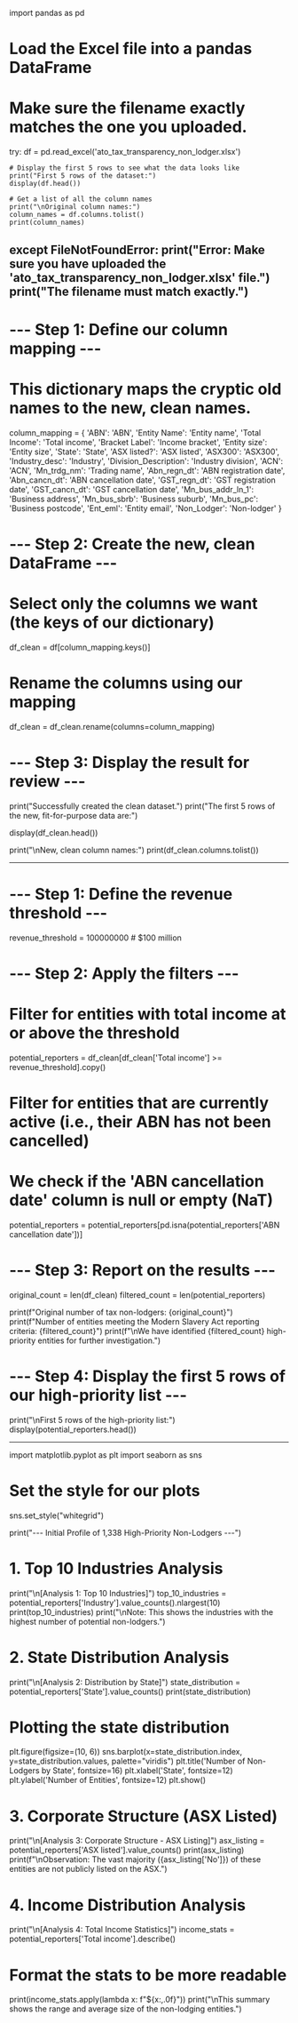 import pandas as pd

# Load the Excel file into a pandas DataFrame
# Make sure the filename exactly matches the one you uploaded.
try:
    df = pd.read_excel('ato_tax_transparency_non_lodger.xlsx')

    # Display the first 5 rows to see what the data looks like
    print("First 5 rows of the dataset:")
    display(df.head())

    # Get a list of all the column names
    print("\nOriginal column names:")
    column_names = df.columns.tolist()
    print(column_names)

except FileNotFoundError:
    print("Error: Make sure you have uploaded the 'ato_tax_transparency_non_lodger.xlsx' file.")
    print("The filename must match exactly.")
---
# --- Step 1: Define our column mapping ---
# This dictionary maps the cryptic old names to the new, clean names.
column_mapping = {
    'ABN': 'ABN',
    'Entity Name': 'Entity name',
    'Total Income': 'Total income',
    'Bracket Label': 'Income bracket',
    'Entity size': 'Entity size',
    'State': 'State',
    'ASX listed?': 'ASX listed',
    'ASX300': 'ASX300',
    'Industry_desc': 'Industry',
    'Division_Description': 'Industry division',
    'ACN': 'ACN',
    'Mn_trdg_nm': 'Trading name',
    'Abn_regn_dt': 'ABN registration date',
    'Abn_cancn_dt': 'ABN cancellation date',
    'GST_regn_dt': 'GST registration date',
    'GST_cancn_dt': 'GST cancellation date',
    'Mn_bus_addr_ln_1': 'Business address',
    'Mn_bus_sbrb': 'Business suburb',
    'Mn_bus_pc': 'Business postcode',
    'Ent_eml': 'Entity email',
    'Non_Lodger': 'Non-lodger'
}

# --- Step 2: Create the new, clean DataFrame ---
# Select only the columns we want (the keys of our dictionary)
df_clean = df[column_mapping.keys()]

# Rename the columns using our mapping
df_clean = df_clean.rename(columns=column_mapping)


# --- Step 3: Display the result for review ---
print("Successfully created the clean dataset.")
print("The first 5 rows of the new, fit-for-purpose data are:")

display(df_clean.head())

print("\nNew, clean column names:")
print(df_clean.columns.tolist())

---

# --- Step 1: Define the revenue threshold ---
revenue_threshold = 100000000  # $100 million

# --- Step 2: Apply the filters ---
# Filter for entities with total income at or above the threshold
potential_reporters = df_clean[df_clean['Total income'] >= revenue_threshold].copy()

# Filter for entities that are currently active (i.e., their ABN has not been cancelled)
# We check if the 'ABN cancellation date' column is null or empty (NaT)
potential_reporters = potential_reporters[pd.isna(potential_reporters['ABN cancellation date'])]


# --- Step 3: Report on the results ---
original_count = len(df_clean)
filtered_count = len(potential_reporters)

print(f"Original number of tax non-lodgers: {original_count}")
print(f"Number of entities meeting the Modern Slavery Act reporting criteria: {filtered_count}")
print(f"\nWe have identified {filtered_count} high-priority entities for further investigation.")

# --- Step 4: Display the first 5 rows of our high-priority list ---
print("\nFirst 5 rows of the high-priority list:")
display(potential_reporters.head())

---

import matplotlib.pyplot as plt
import seaborn as sns

# Set the style for our plots
sns.set_style("whitegrid")

print("--- Initial Profile of 1,338 High-Priority Non-Lodgers ---")

# 1. Top 10 Industries Analysis
print("\n[Analysis 1: Top 10 Industries]")
top_10_industries = potential_reporters['Industry'].value_counts().nlargest(10)
print(top_10_industries)
print("\nNote: This shows the industries with the highest number of potential non-lodgers.")

# 2. State Distribution Analysis
print("\n[Analysis 2: Distribution by State]")
state_distribution = potential_reporters['State'].value_counts()
print(state_distribution)

# Plotting the state distribution
plt.figure(figsize=(10, 6))
sns.barplot(x=state_distribution.index, y=state_distribution.values, palette="viridis")
plt.title('Number of Non-Lodgers by State', fontsize=16)
plt.xlabel('State', fontsize=12)
plt.ylabel('Number of Entities', fontsize=12)
plt.show()

# 3. Corporate Structure (ASX Listed)
print("\n[Analysis 3: Corporate Structure - ASX Listing]")
asx_listing = potential_reporters['ASX listed'].value_counts()
print(asx_listing)
print(f"\nObservation: The vast majority ({asx_listing['No']}) of these entities are not publicly listed on the ASX.")

# 4. Income Distribution Analysis
print("\n[Analysis 4: Total Income Statistics]")
income_stats = potential_reporters['Total income'].describe()
# Format the stats to be more readable
print(income_stats.apply(lambda x: f"${x:,.0f}"))
print("\nThis summary shows the range and average size of the non-lodging entities.")


